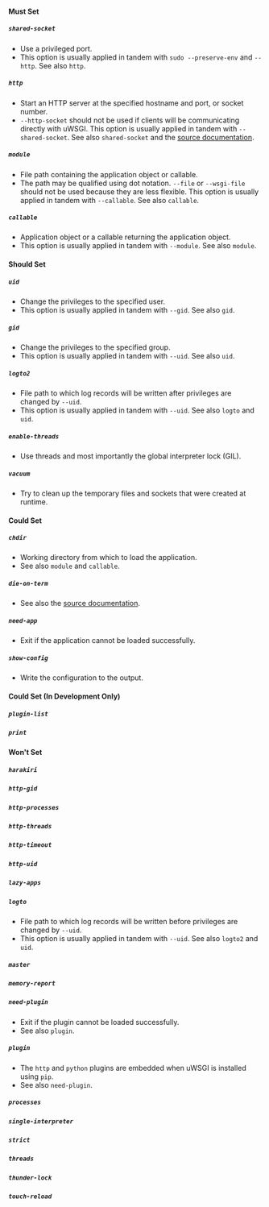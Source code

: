 #### Must Set
##### `shared-socket`
- Use a privileged port.
- This option is usually applied in tandem with `sudo --preserve-env` and `--http`. See also `http`.
##### `http`
- Start an HTTP server at the specified hostname and port, or socket number.
- `--http-socket` should not be used if clients will be communicating directly with uWSGI. This option is usually
applied in tandem with `--shared-socket`. See also `shared-socket` and the
[source documentation](http://uwsgi-docs.readthedocs.io/en/latest/ThingsToKnow.html).
##### `module`
- File path containing the application object or callable.
- The path may be qualified using dot notation. `--file` or `--wsgi-file` should not be used because they are less
flexible. This option is usually applied in tandem with `--callable`. See also `callable`.
##### `callable`
- Application object or a callable returning the application object.
- This option is usually applied in tandem with `--module`. See also `module`.

#### Should Set
##### `uid`
- Change the privileges to the specified user.
- This option is usually applied in tandem with `--gid`. See also `gid`.
##### `gid`
- Change the privileges to the specified group.
- This option is usually applied in tandem with `--uid`. See also `uid`.
##### `logto2`
- File path to which log records will be written after privileges are changed by `--uid`.
- This option is usually applied in tandem with `--uid`. See also `logto` and `uid`.
##### `enable-threads`
- Use threads and most importantly the global interpreter lock (GIL).
##### `vacuum`
- Try to clean up the temporary files and sockets that were created at runtime.

#### Could Set
##### `chdir`
- Working directory from which to load the application.
- See also `module` and `callable`.
##### `die-on-term`
- See also the [source documentation](http://uwsgi-docs.readthedocs.io/en/latest/ThingsToKnow.html).
##### `need-app`
- Exit if the application cannot be loaded successfully.
##### `show-config`
- Write the configuration to the output.

#### Could Set (In Development Only)
##### `plugin-list`
##### `print`

#### Won't Set
##### `harakiri`
##### `http-gid`
##### `http-processes`
##### `http-threads`
##### `http-timeout`
##### `http-uid`
##### `lazy-apps`
##### `logto`
- File path to which log records will be written before privileges are changed by `--uid`.
- This option is usually applied in tandem with `--uid`. See also `logto2` and `uid`.
##### `master`
##### `memory-report`
##### `need-plugin`
- Exit if the plugin cannot be loaded successfully.
- See also `plugin`.
##### `plugin`
- The `http` and `python` plugins are embedded when uWSGI is installed using `pip`.
- See also `need-plugin`.
##### `processes`
##### `single-interpreter`
##### `strict`
##### `threads`
##### `thunder-lock`
##### `touch-reload`
